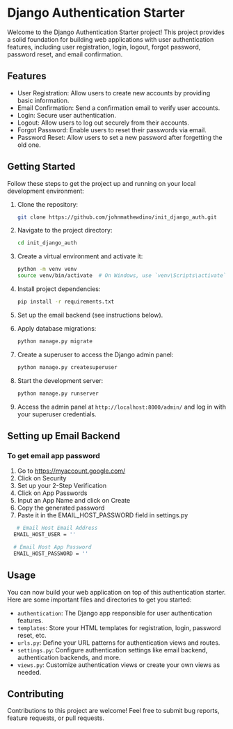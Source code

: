 # Django Authentication Starter

Welcome to the Django Authentication Starter project! This project provides a solid foundation for building web applications with user authentication features, including user registration, login, logout, forgot password, password reset, and email confirmation.

## Features

- User Registration: Allow users to create new accounts by providing basic information.
- Email Confirmation: Send a confirmation email to verify user accounts.
- Login: Secure user authentication.
- Logout: Allow users to log out securely from their accounts.
- Forgot Password: Enable users to reset their passwords via email.
- Password Reset: Allow users to set a new password after forgetting the old one.

## Getting Started

Follow these steps to get the project up and running on your local development environment:

1. Clone the repository:

   ```bash
   git clone https://github.com/johnmathewdino/init_django_auth.git
   ```

2. Navigate to the project directory:

   ```bash
   cd init_django_auth
   ```

3. Create a virtual environment and activate it:

   ```bash
   python -m venv venv
   source venv/bin/activate  # On Windows, use `venv\Scripts\activate`
   ```

4. Install project dependencies:

   ```bash
   pip install -r requirements.txt
   ```

5. Set up the email backend (see instructions below).


6. Apply database migrations:

   ```bash
   python manage.py migrate
   ```

7. Create a superuser to access the Django admin panel:

   ```bash
   python manage.py createsuperuser
   ```

8. Start the development server:

   ```bash
   python manage.py runserver
   ```

9. Access the admin panel at `http://localhost:8000/admin/` and log in with your superuser credentials.


## Setting up Email Backend

### To get email app password
1. Go to https://myaccount.google.com/
2. Click on Security
3. Set up your 2-Step Verification
4. Click on App Passwords
5. Input an App Name and click on Create
6. Copy the generated password
7. Paste it in the EMAIL_HOST_PASSWORD field in settings.py

```bash
   # Email Host Email Address
  EMAIL_HOST_USER = ''

  # Email Host App Password
  EMAIL_HOST_PASSWORD = ''
   ```

## Usage

You can now build your web application on top of this authentication starter. Here are some important files and directories to get you started:

- `authentication`: The Django app responsible for user authentication features.
- `templates`: Store your HTML templates for registration, login, password reset, etc.
- `urls.py`: Define your URL patterns for authentication views and routes.
- `settings.py`: Configure authentication settings like email backend, authentication backends, and more.
- `views.py`: Customize authentication views or create your own views as needed.

## Contributing

Contributions to this project are welcome! Feel free to submit bug reports, feature requests, or pull requests.

